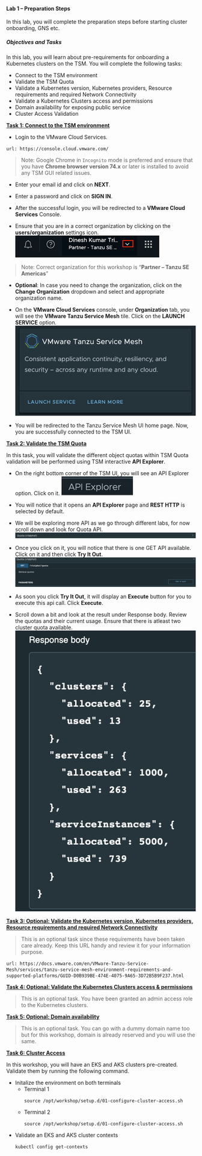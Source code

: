 #### Lab 1 – Preparation Steps

In this lab, you will complete the preparation steps before starting cluster onboarding, GNS etc.

##### Objectives and Tasks

In this lab, you will learn about pre-requirements for onboarding a Kubernetes clusters on the TSM. You will complete the following tasks:

* Connect to the TSM environment
* Validate the TSM Quota
* Validate a Kubernetes version, Kubernetes providers, Resource requirements and required Network Connectivity
* Validate a Kubernetes Clusters access and permissions
* Domain availability for exposing public service
* Cluster Access Validation

<ins> **Task 1: Connect to the TSM environment** </ins>

* Login to the VMware Cloud Services.
```dashboard:open-url
url: https://console.cloud.vmware.com/
```
>Note: Google Chrome in `Incognito` mode is preferred and ensure that you have **Chrome browser version 74.x** or later is installed to avoid any TSM GUI related issues.

* Enter your email id and click on **NEXT**.

* Enter a password and click on **SIGN IN**.

* After the successful login, you will be redirected to a **VMware Cloud Services** Console.

* Ensure that you are in a correct organization by clicking on the **users/organization** settings icon. 
![](./media/image1.png)

>Note: Correct organization for this workshop is “**Partner – Tanzu SE Americas**”

* **Optional**: In case you need to change the organization, click on the **Change Organization** dropdown and select and appropriate organization name.

* On the **VMware Cloud Services** console, under **Organization** tab, you will see the **VMware Tanzu Service Mesh** tile. Click on the **LAUNCH SERVICE** option.
![Graphical user interface, application Description automatically generated](./media/image2.png)

* You will be redirected to the Tanzu Service Mesh UI home page. Now, you are successfully connected to the TSM UI.

<ins>**Task 2: Validate the TSM Quota**</ins>

In this task, you will validate the different object quotas within TSM Quota validation will be performed using TSM interactive **API Explorer**.
* On the right bottom corner of the TSM UI, you will see an API Explorer option. Click on it.
![Graphical user interface Description automatically generated](./media/image3.png)

* You will notice that it opens an **API Explorer** page and **REST HTTP** is selected by default.

* We will be exploring more API as we go through different labs,  for now scroll down and look for Quota API.
![](./media/image4.png)

* Once you click on it, you will notice that there is one GET API available. Click on it and then click **Try It Out**. 
![Graphical user interface, application Description automatically generated](./media/image5.png)

* As soon you click **Try It Out**, it will display an **Execute** button for you to execute this api call. Click **Execute**.

* Scroll down a bit and look at the result under Response body. Review the quotas and their current usage. Ensure that there is atleast two cluster quota available.
![Text Description automatically generated](./media/image6.png)

<ins>**Task 3: Optional: Validate the Kubernetes version, Kubernetes providers, Resource requirements and required Network Connectivity** </ins>

>This is an optional task since these requirements have been taken care already. Keep this URL handy and review it for your information purpose.
```dashboard:open-url
url: https://docs.vmware.com/en/VMware-Tanzu-Service-Mesh/services/tanzu-service-mesh-environment-requirements-and-supported-platforms/GUID-D0B939BE-474E-4075-9A65-3D72B5B9F237.html
```

<ins>**Task 4: Optional: Validate the Kubernetes Clusters access & permissions**</ins>

>This is an optional task. You have been granted an admin access role to the Kubernetes clusters.

<ins>**Task 5: Optional: Domain availability**</ins>

>This is an optional task. You can go with a dummy domain name too but for this workshop, domain is already reserved and you will use the same.

<ins>**Task 6: Cluster Access**</ins>

In this workshop, you will have an EKS and AKS clusters pre-created. Validate them by running the following command.
* Initalize the environment on both terminals
  * Terminal 1
    ```execute-1
    source /opt/workshop/setup.d/01-configure-cluster-access.sh 
    ```
  * Terminal 2
    ```execute-2
    source /opt/workshop/setup.d/01-configure-cluster-access.sh 
    ```
* Validate an EKS and AKS cluster contexts
    ```execute-1
    kubectl config get-contexts 
    ```

